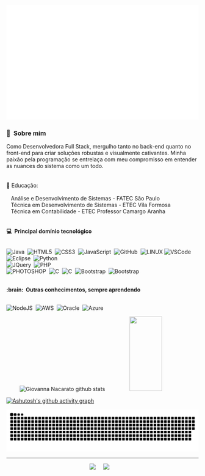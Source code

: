 <img src="images/svg/header_pt.svg" style="height:300px"></img>

### :space_invader: &nbsp;Sobre mim

Como Desenvolvedora Full Stack, mergulho tanto no back-end quanto no front-end para criar soluções robustas e visualmente cativantes. Minha paixão pela programação se entrelaça com meu compromisso em entender as nuances do sistema como um todo.
<br><br><br>
📘 Educação:<br><br>
&nbsp;&nbsp;&nbsp;Análise e Desenvolvimento de Sistemas - FATEC São Paulo <br>
&nbsp;&nbsp;&nbsp;Técnica em Desenvolvimento de Sistemas - ETEC Vila Formosa<br>
&nbsp;&nbsp;&nbsp;Técnica em Contabilidade - ETEC Professor Camargo Aranha
<br><br><br>
<b>:computer: &nbsp;Principal domínio tecnológico</b></summary>
  <br/>  <br/>

![Java](https://img.shields.io/badge/JAVA-007396.svg?&style=flat&logo=java&logoColor=white)&nbsp;
![HTML5](https://img.shields.io/badge/HTML5-E34F26.svg?&style=flat&logo=html5&logoColor=white)&nbsp;
![CSS3](https://img.shields.io/badge/CSS3-%231572B6.svg?&style=flat&logo=css3&logoColor=white)&nbsp;
![JavaScript](https://img.shields.io/badge/JAVASCRIPT-323330.svg?&style=flat&logo=javascript&logoColor=%23F7DF1E)&nbsp;
![GitHub](https://img.shields.io/badge/GITHUB-%23121011.svg?&style=flat&logo=github&logoColor=white)&nbsp;
![LINUX](https://img.shields.io/badge/LINUX-FCC624?style=flat-square&logo=linux&logoColor=black)
![VSCode](https://img.shields.io/badge/VSCODE-007ACC.svg?&style=flat&logo=visual-studio-code)&nbsp;
![Eclipse](https://img.shields.io/badge/ECLIPSE-2C2255.svg?&style=flat&logo=eclipse)&nbsp;
![Python](https://img.shields.io/badge/PYTHON-3776AB.svg?&style=flat&logo=python&logoColor=white)&nbsp;\
![JQuery](https://img.shields.io/badge/JQUERY-0769AD.svg?&style=flat&logo=jquery&logoColor=white)&nbsp;
![PHP](https://img.shields.io/badge/PHP-777BB4.svg?&style=flat&logo=php&logoColor=white)&nbsp;\
![PHOTOSHOP](https://img.shields.io/badge/PHOTOSHOP-31A8FF.svg?&style=flat&logo=adobe-photoshop&logoColor=white)&nbsp;
![C](https://img.shields.io/badge/C%23-239120?style=for-the-badge&logo=c-sharp&logoColor=white)&nbsp;
![C](https://img.shields.io/badge/C-00599C?style=for-the-badge&logo=c&logoColor=white)&nbsp;
![Bootstrap](https://img.shields.io/badge/Bootstrap-563D7C?style=for-the-badge&logo=bootstrap&logoColor=white)&nbsp;
![Bootstrap](https://img.shields.io/badge/MySQL-00000F?style=for-the-badge&logo=mysql&logoColor=white)&nbsp;

  <br/>
  <b>:brain: &nbsp;Outras conhecimentos, sempre aprendendo</b>
   <br/>  <br/>

![NodeJS](https://img.shields.io/badge/NODEJS-339933.svg?&style=flat&logo=node.js&logoColor=white)&nbsp;
![AWS](https://img.shields.io/badge/AMAZON%20AWS-232F3E.svg?&style=flat&logo=amazon-aws&logoColor=white)&nbsp;
![Oracle](https://img.shields.io/badge/ORACLE-F80000.svg?&style=flat&logo=oracle&logoColor=white)&nbsp;
![Azure](https://img.shields.io/badge/Microsoft_Azure-0089D6?style=for-the-badge&logo=microsoft-azure&logoColor=white)&nbsp;

<div align="center">  
  <img width="49%" height="195px" src="https://github-readme-stats.vercel.app/api?username=gihnacarato&show_icons=true&count_private=true&hide_border=true&title_color=722ACA&icon_color=722ACA&text_color=c9d1d9&bg_color=0d1117" alt="Giovanna Nacarato github stats" /> 
  <img width="41%" height="195px" src="https://github-readme-stats.vercel.app/api/top-langs/?username=gihnacarato&layout=compact&hide_border=true&title_color=722ACA&text_color=c9d1d9&bg_color=0d1117" />
</div>

[![Ashutosh's github activity graph](https://github-readme-activity-graph.vercel.app/graph?username=gihnacarato&bg_color=030005&color=7b68ee&line=722aca&point=ffffff&area=true&hide_border=true)](https://github.com/ashutosh00710/github-readme-activity-graph)

![Snake animation](https://github.com/gihnacarato/gihnacarato/blob/main/github-contribution-grid-snake.svg)

<hr/>
<p align="center">
  <a href="mailto:giovannanacarato0@gmail.com?subject=Olá%20Bruno%20Tacca"><img src="https://img.shields.io/badge/gmail-%23D14836.svg?&style=for-the-badge&logo=gmail&logoColor=white" /></a>&nbsp;&nbsp;&nbsp;&nbsp;
  <a href="https://www.linkedin.com/in/brunotacca/"><img src="https://img.shields.io/badge/linkedin-%230077B5.svg?&style=for-the-badge&logo=linkedin&logoColor=white" /></a>&nbsp;&nbsp;&nbsp;&nbsp;
</p>
